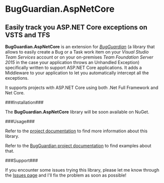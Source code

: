 # BugGuardian.AspNetCore

Easily track you ASP.NET Core exceptions on VSTS and TFS
-------------------------------------------------------
**BugGuardian.AspNetCore** is an extension for [*BugGuardian*](https://github.com/n3wt0n/BugGuardian) (a library that allows to easily create a Bug or a Task work item on your *Visual Studio Team Services* account or on your on-premises *Team Foundation Server 2015* in the case your application throws an Unhandled Exception) specifically written to support ASP.NET Core applications. It adds a Middleware to your application to let you automatically intercept all the exceptions.

It supports projects with ASP.NET Core using both .Net Full Framework and Net Core.


###Installation###

The **BugGuardian.AspNetCore** library will be soon available on NuGet.
  
 

###Usage###

Refer to the [project documentation](https://github.com/n3wt0n/BugGuardian.AspNetCore/wiki/Home) to find more information about this library.

Refer to the [BugGuardian project documentation](https://github.com/n3wt0n/BugGuardian/wiki/Home) to find examples about that.


###Support###

If you encounter some issues trying this library, please let me know through the [Issues page](https://github.com/n3wt0n/BugGuardian.AspNetCore/issues) and I'll fix the problem as soon as possible!

